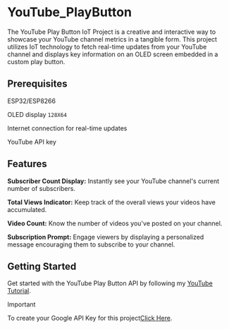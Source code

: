 # YouTube_PlayButton
The YouTube Play Button IoT Project is a creative and interactive way to showcase your YouTube channel metrics in a tangible form. This project utilizes IoT technology to fetch real-time updates from your YouTube channel and displays key information on an OLED screen embedded in a custom play button.

## Prerequisites

ESP32/ESP8266

OLED display `128X64`

Internet connection for real-time updates

YouTube API key

## Features
**Subscriber Count Display:** Instantly see your YouTube channel's current number of subscribers.

**Total Views Indicator:** Keep track of the overall views your videos have accumulated.

**Video Count:** Know the number of videos you've posted on your channel.

**Subscription Prompt:** Engage viewers by displaying a personalized message encouraging them to subscribe to your channel.

## Getting Started
Get started with the YouTube Play Button API by following my [YouTube Tutorial](https://www.youtube.com/watch?v=wzxaJqk_Ei4&t=125s/).

> [!IMPORTANT]
> To create your Google API Key for this project[Click Here](https://console.cloud.google.com/apis/dashboard?project=magic-mirror-b0d82).










